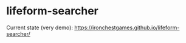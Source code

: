 # lifeform-searcher

Current state (very demo):
https://ironchestgames.github.io/lifeform-searcher/
